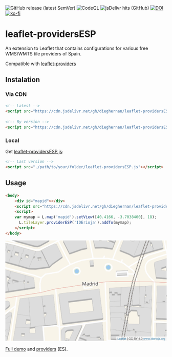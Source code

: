 ![GitHub release (latest SemVer)](https://img.shields.io/github/v/release/dieghernan/leaflet-providersESP) ![CodeQL](https://github.com/dieghernan/leaflet-providersESP/workflows/CodeQL/badge.svg) ![jsDelivr hits (GitHub)](https://img.shields.io/jsdelivr/gh/hy/dieghernan/leaflet-providersESP)
[![DOI](https://zenodo.org/badge/DOI/10.5281/zenodo.4318010.svg)](https://doi.org/10.5281/zenodo.4318010)
[![ko-fi](https://img.shields.io/badge/buy%20me%20a%20coffee-donate-yellow.svg)](https://ko-fi.com/dieghernan)



# leaflet-providersESP

An extension to Leaflet that contains configurations for various free WMS/WMTS tile providers of Spain.

Compatible with [leaflet-providers](https://github.com/leaflet-extras/leaflet-providers)

## Instalation 

### Via CDN


```html
<!-- Latest -->
<script src="https://cdn.jsdelivr.net/gh/dieghernan/leaflet-providersESP/dist/leaflet-providersESP.min.js"></script>

<!-- By version -->
<script src="https://cdn.jsdelivr.net/gh/dieghernan/leaflet-providersESP@v1.0.0/dist/leaflet-providersESP.min.js"></script>

```

### Local

Get [leaflet-providersESP.js](https://github.com/dieghernan/leaflet-providersESP/tree/master/dist):

```html
<!-- Last version -->
<script src="./path/to/your/folder/leaflet-providersESP.js"></script>
```

## Usage

```html
<body>
	<div id="mapid"></div>
	<script src="https://cdn.jsdelivr.net/gh/dieghernan/leaflet-providersESP@v1.0.0/dist/leaflet-providersESP.min.js"></script>
	<script>
	var mymap = L.map('mapid').setView([40.4166, -3.7038400], 18);
	  L.tileLayer.providerESP('IDErioja').addTo(mymap);
	</script>
</body>
```

![example](./docs/assets/example.png)


[Full demo](https://dieghernan.github.io/leaflet-providersESP/) and [providers](https://dieghernan.github.io/leaflet-providersESP#proveedores-disponibles) (ES).

